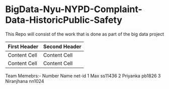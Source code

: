 # BigData-Nyu-NYPD-Complaint-Data-HistoricPublic-Safety
This Repo will consist of the work that is done as part of the big data project 


| First Header  | Second Header |
| ------------- | ------------- |
| Content Cell  | Content Cell  |
| Content Cell  | Content Cell  |
Team Memebrs:-
Number	Name	net-id
1	Max	ss11436
2	Priyanka	pb1826
3	Niranjhana	nn1024
